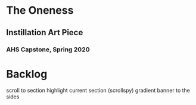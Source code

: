 # The Oneness
## Instillation Art Piece
### AHS Capstone, Spring 2020

# Backlog
scroll to section
highlight current section (scrollspy)
gradient banner to the sides

